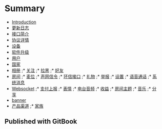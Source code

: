 # Summary

* [Introduction](README.md)
* [更新日志](update_log.md)
* [接口简介](open_api.md)
* [协议详情](protocol.md)
* [设备](device.md)
* [软件升级](soft_version.md)
* [用户](user.md)
* [国家](countries.md)
* [相册](albums.md)
;* [关注](followers.md)
;* [拉黑](blacks.md)
;* [好友](friends.md)
* [房间](room.md)
;* [麦位](room_seat.md)
;* [声网信令](signaling.md)
;* [环信接口](emchat.md)
;* [礼物](gifts.md)
;* [举报](complaints.md)
;* [设置](set.md)
;* [语音通话](voice_calls.md)
;* [系统消息](chats.md)
* [Websocket](websocket.md)
;* [支付上报](payment.md)
;* [表情](emoticon_images.md)
;* [电台音频](audio_chapters.md)
;* [收益](withdraw_histories.md)
;* [房间主题](room_themes.md)
;* [音乐](musics.md)
;* [分享](share.md)
* [banner](banners.md)
* [产品渠道](product_channels.md)
;* [家族](unions.md)
## Published with GitBook